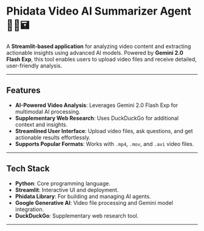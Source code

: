 # Phidata Video AI Summarizer Agent 🎥🎤🖬

A **Streamlit-based application** for analyzing video content and extracting actionable insights using advanced AI models. Powered by **Gemini 2.0 Flash Exp**, this tool enables users to upload video files and receive detailed, user-friendly analysis.

---

## Features

- **AI-Powered Video Analysis**: Leverages Gemini 2.0 Flash Exp for multimodal AI processing.
- **Supplementary Web Research**: Uses DuckDuckGo for additional context and insights.
- **Streamlined User Interface**: Upload video files, ask questions, and get actionable results effortlessly.
- **Supports Popular Formats**: Works with `.mp4`, `.mov`, and `.avi` video files.

---

## Tech Stack

- **Python**: Core programming language.
- **Streamlit**: Interactive UI and deployment.
- **Phidata Library**: For building and managing AI agents.
- **Google Generative AI**: Video file processing and Gemini model integration.
- **DuckDuckGo**: Supplementary web research tool.

---
